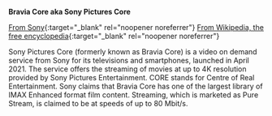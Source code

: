 **Bravia Core aka Sony Pictures Core**<br>

[From Sony](https://electronics.sony.com/bravia-core){:target="_blank" rel="noopener noreferrer"}
[From Wikipedia, the free encyclopedia](https://en.wikipedia.org/wiki/Sony_Pictures_Core){:target="_blank" rel="noopener noreferrer"}

Sony Pictures Core (formerly known as Bravia Core) is a video on demand service from Sony for its televisions and smartphones, launched in April 2021. The service offers the streaming of movies at up to 4K resolution provided by Sony Pictures Entertainment. CORE stands for Centre of Real Entertainment.
Sony claims that Bravia Core has one of the largest library of IMAX Enhanced format film content. Streaming, which is marketed as Pure Stream, is claimed to be at speeds of up to 80 Mbit/s.
